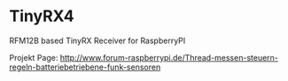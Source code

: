 TinyRX4
=======

RFM12B based TinyRX Receiver for RaspberryPI






Projekt Page: http://www.forum-raspberrypi.de/Thread-messen-steuern-regeln-batteriebetriebene-funk-sensoren
